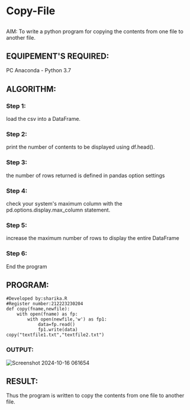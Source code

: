 # Copy-File
## 
AIM:
To write a python program for copying the contents from one file to another file.
## EQUIPEMENT'S REQUIRED: 
PC
Anaconda - Python 3.7
## ALGORITHM: 
### Step 1:
load the csv into a DataFrame.
### Step 2: 
 print the number of contents to be displayed using df.head().
### Step 3: 
the number of rows returned is defined in pandas option settings
### Step 4:  
check your system's maximum column with the pd.options.display.max_column statement.
### Step 5: 
increase the maximum number of rows to display the entire DataFrame
### Step 6: 
End the program
## PROGRAM:
```
#Developed by:sharika.R
#Register number:212223230204
def copy(fname,newfile):
    with open(fname) as fp:
        with open(newfile,'w') as fp1:
            data=fp.read()
            fp1.write(data)
copy("textfile1.txt","textfile2.txt")
```

### OUTPUT:
![Screenshot 2024-10-16 061654](https://github.com/user-attachments/assets/ae89b3e8-43f3-4ae3-bae9-05a53a6d33c7)

## RESULT:
Thus the program is written to copy the contents from one file to another file.
